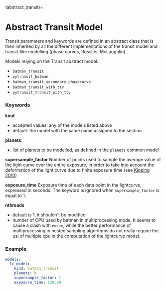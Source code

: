 (abstract_transit)=

# Abstract Transit Model

Transit parameters and keywords are defined in an abstract class that is then inherited by all the different implementations of the transit model and transit-like modelling (phase curves, Rossiter-McLaughlin)..

Models relying on the Transit abstract model:
- ``batman_transit``
- ``pytransit_batman``
- ``batman_transit_secondary_phasecurve``
- ``batman_transit_with_ttv``
- ``pytransit_transit_with_ttv``


### Keywords

**kind**
* accepted values: any of the models listed above
* default: the model with the same name assigned to the section

**planets**:
* list of planets to be modelled, as defined in the ``planets`` common model

**supersample_factor**
Number of points used to sample the average value of the light curve over the entire exposure, in order to take into account the deformation of the light curve due to finite exposure time (see [Kipping 2010](https://ui.adsabs.harvard.edu/abs/2010MNRAS.408.1758K))

**exposure_time**
Exposure time of each data point in the lightcurve, expressed in seconds. The keyword is ignored when ``supersample_factor`` is equal to 1.

**nthreads**
* default is 1, it shouldn't be modified
* number of CPU used by batman in multiprocessing mode. It seems to cause a clash with ``emcee``, while the better performance of multiprocessing in nested sampling algorithms do not really require the usi of multiple cpu in the computation of the lightcurve model.

### Example

```yaml
models:
  lc_model:
    kind: batman_transit
    planets: b
    supersample_factor: 1
    exposure_time: 120.00
```
